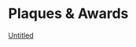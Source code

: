 # Plaques & Awards

[Untitled](Plaques%20&%20Awards%201d9408e8566e4061a9d6ead5813290f6/Untitled%20ced458242f3444daa23e639054814cee.csv)